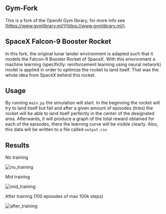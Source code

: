 ## Gym-Fork

This is a fork of the OpenAI Gym library, for more info see [https://www.gymlibrary.ml/](https://www.gymlibrary.ml/).

## SpaceX Falcon-9 Booster Rocket

In this fork, the original lunar lander environment is adapted such that it models the Falcon-9 Booster Rocket of SpaceX. With this enivronment a machine learning (specificlly: reinforcement learning using neural network) model is applied in order to optimize the rocket to land itself. That was the whole idea from SpaceX behind this rocket. 

## Usage

By running ```main.py``` the simulation will start. In the beginning the rocket will try to land itself but fail and after a given amount of episodes (tries) the rocket will be able to land itself perfectly in the center of the designated area. Afterwards, it will produce a graph of the total reward obtained for each of the episodes, there the learning curve will be visible clearly. Also, this data will be written to a file called ```output.csv```

## Results
No training

![no_training](https://media0.giphy.com/media/bAM0xaTvbn9OZl3bzf/giphy.gif?cid=790b761150b61c1125b475c5a37be0164ff2641cbc911f29&rid=giphy.gif&ct=g)

Mid training

![mid_training](https://media1.giphy.com/media/uf9QucTxSUJ8dbT17O/giphy.gif?cid=790b7611ebc8369589f220be1947b76af1711ec44e0329df&rid=giphy.gif&ct=g)

After training (100 episodes of max 100k steps)

![after_training](https://media0.giphy.com/media/E5pLGIYpib2Etwhkhg/giphy.gif?cid=790b7611d78b7b504cec730df5c4056c90efb8e0d3075ef6&rid=giphy.gif&ct=g)
